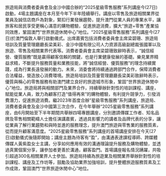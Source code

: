 旅遊局與消費者委員會及金沙中國合辦的“2025星級零售服務”系列講座今(27日) 啟動，4場主題講座在本月至今年下半年陸續舉行。講座以零售及旅遊相關業界從業員及誠信店商戶為對象，緊扣行業發展趨勢，提升澳門從業人員的專業水平，讓旅客和居民享受更稱心滿意的購物體驗，促進旅遊消費，擴大“旅遊+零售”產業協同效應，鞏固澳門“世界旅遊休閒中心”地位。“2025星級零售服務”系列講座今(27日)於澳門倫敦人舉行啟動儀式。出席嘉賓包括消費者委員會主席梁碧珊、旅遊局培訓及質量管理廳廳長梁美彩、金沙中國有限公司人力資源高級副總裁張國軍以及旅遊、零售及相關業界代表等。消費者委員會主席梁碧珊致辭時表示，“誠信經營、優質服務”既是贏得顧客信賴的關鍵，也是行業健康發展的基礎。樂見業界精益求精，不斷提升服務質量和業務技能，將“誠信經營、優質服務”的理念持續實踐，成為行業長遠發展的動力。未來，消委會將持續通過跨部門合作，保障消費者合法權益，營造放心消費環境。旅遊局培訓及質量管理廳廳長梁美彩致辭時表示，優質與稱心的零售服務有助澳門建立良好的旅遊城市形象，鞏固“世界旅遊休閒中心”地位。旅遊局將與相關部門及業界合作，持續舉辦針對性的培訓課程、講座，賦能從業人員，致力為顧客打造“值得再來”的購物體驗，有利提升競爭力，引發消費潛力，促進旅遊消費。繼2023年首度合辦“星級零售服務”系列講座，旅遊局、消費者委員會及金沙中國第三次合作，在今年舉辦“2025星級零售服務”系列講座，由6月開始至下半年期間共舉辦四場專題講座，分別邀請傳媒工作者、知名品牌及零售相關範疇人士擔任演講嘉賓，透過具影響力的講者及品牌代表的分享，讓從業員了解行業趨勢和與時並進的服務理念，提升澳門旅遊與零售業的服務質素，從而提升顧客滿意度。“2025星級零售服務”系列講座的首場講座安排在今天(27日)啟動儀式後隨即開始；講座主題為待客有“盈”，由溝通表達課程導師、跨媒體傳媒人黃紫盈女士主講，分享如何應用有效的溝通理論提升服務及購物體驗，並透過真實個案分享，讓參加者更善於溝通，顧客盈門。首場講座報名情況踴躍，共吸引超過300名相關業界人士參加。旅遊局持續為旅遊業及相關業界舉辦針對性的培訓課程、講座及工作坊等，鼓勵及協助業界加強培訓，提升整體旅遊服務質素及工作成效，鞏固澳門“世界旅遊休閒中心”地位。